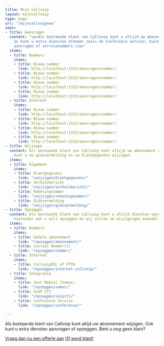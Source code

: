 ```yaml
---
title: Mijn Callvoip
layout: mijncallvoip
type: page
url: "/mijncallvoipnew"
usps:
- title: Aanvragen
  content: "<p>Als bestaande klant van Callvoip kunt u altijd uw abonnement uitbreiden.
    Zo kunt u extra diensten afnemen zoals de Conference Service, buitenlandse nummers
    aanvragen of servicenummers.</p>"
  items:
  - title: Nummers
    items:
    - title: Nieuw nummer
      link: http://localhost:1313/aanvragen/nummer/
    - title: Nieuw nummer
      link: http://localhost:1313/aanvragen/nummer/
    - title: Nieuw nummer
      link: http://localhost:1313/aanvragen/nummer/
    - title: Nieuw nummer
      link: http://localhost:1313/aanvragen/nummer/
  - title: Internet
    items:
    - title: Nieuw nummer
      link: http://localhost:1313/aanvragen/nummer/
    - title: Nieuw nummer
      link: http://localhost:1313/aanvragen/nummer/
    - title: Nieuw nummer
      link: http://localhost:1313/aanvragen/nummer/
    - title: Nieuw nummer
      link: http://localhost:1313/aanvragen/nummer/
- title: Wijzigen
  content: Als bestaande klant van Callvoip kunt altijd uw abonnement wijzigen. Zo
    kunt u uw gidsvermelding en uw klantgegevens wijzigen.
  items:
  - title: Algemeen
    items:
    - title: Klantgegevens
      link: "/wijzigen/klantgegevens/"
    - title: Verhuisbericht
      link: "/wijzigen/verhuisbericht/"
    - title: Rekeningnummer
      link: "/wijzigen/rekeningnummer/"
    - title: Gidsvermelding
      link: "/wijzigen/gidsvermelding/"
- title: Opzeggen
  content: Als bestaande klant van Callvoip kunt u altijd diensten opzeggen. Kies
    hieronder wat u wilt opzeggen en wij zullen uw wijzigingen maandelijks doorvoeren.
  items:
  - title: Nummers
    items:
    - title: Gehele abonnement
      link: "/opzeggen/abonnement/"
    - title: Los(se) Nummer(s)
      link: "/opzeggen/nummer/"
  - title: Internet
    items:
    - title: CallvoipDSL of FTTH
      link: "/opzeggen/internet-callvoip/"
  - title: Integratie
    items:
    - title: Vast Mobiel (Vamos)
      link: "/opzeggen/vamos/"
    - title: VoIP CTI
      link: "/opzeggen/voipcti/"
    - title: Conference Service
      link: "/opzeggen/conference/"

---
```

Als bestaande klant van Callvoip kunt altijd uw abonnement wijzigen. Ook kunt u extra diensten aanvragen of opzeggen. Bent u nog geen klant?


<a href="/offerte/" class="button button-secondary">Vraag dan nu een offerte aan</a> <a href="https://www.callvoip.nl/download/callvoip/CallVoip_telefonie_aanvraagformulier.pdf" class="button">Of word klant!</a>